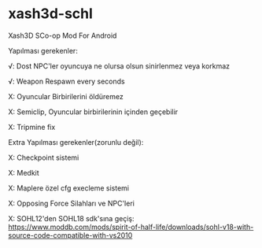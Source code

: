 # xash3d-schl
Xash3D SCo-op Mod For Android

Yapılması gerekenler:

√: Dost NPC'ler oyuncuya ne olursa olsun sinirlenmez veya korkmaz

√: Weapon Respawn every seconds

X: Oyuncular Birbirilerini öldüremez

X: Semiclip, Oyuncular birbirilerinin içinden geçebilir

X: Tripmine fix

Extra Yapılması gerekenler(zorunlu değil):

X: Checkpoint sistemi

X: Medkit

X: Maplere özel cfg execleme sistemi

X: Opposing Force Silahları ve NPC'leri

X: SOHL12'den SOHL18 sdk'sına geçiş:
https://www.moddb.com/mods/spirit-of-half-life/downloads/sohl-v18-with-source-code-compatible-with-vs2010

